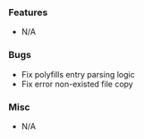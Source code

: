 ### Features

- N/A

### Bugs

- Fix polyfills entry parsing logic
- Fix error non-existed file copy

### Misc

- N/A